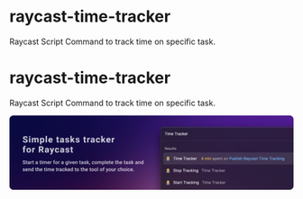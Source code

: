 # raycast-time-tracker
Raycast Script Command to track time on specific task.

# raycast-time-tracker
Raycast Script Command to track time on specific task.


![Raycast Time Tracking Banner](https://github.com/HenriChabrand/raycast-time-tracker/blob/main/screenshots/raycast-time-tracker-banner.png)
